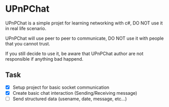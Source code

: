 # UPnPChat

UPnPChat is a simple projet for learning networking with c#, DO NOT use it in real life scenario.

UPnPChat will use peer to peer to communicate, DO NOT use it with people that you cannot trust.

If you still decide to use it, be aware that UPnPChat author are not responsible if anything bad happend.

## Task

- [x] Setup project for basic socket communication
- [x] Create basic chat interaction (Sending/Receiving message)
- [ ] Send structured data (usename, date, message, etc...)